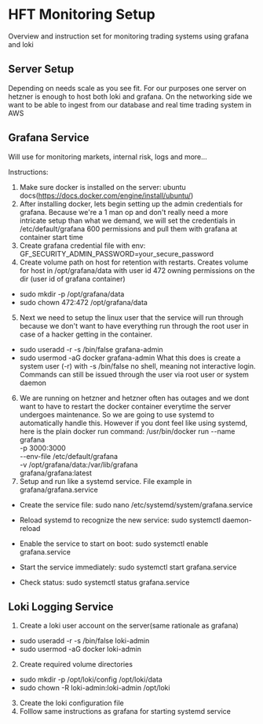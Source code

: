 # HFT Monitoring Setup
Overview and instruction set for monitoring trading systems using grafana and loki

## Server Setup
Depending on needs scale as you see fit. For our purposes one server on hetzner is enough to host both loki and grafana. On the networking side we want to be able to ingest from our database and real time trading system in AWS


## Grafana Service
Will use for monitoring markets, internal risk, logs and more...

Instructions:
1. Make sure docker is installed on the server: ubuntu docs(https://docs.docker.com/engine/install/ubuntu/)
2. After installing docker, lets begin setting up the admin credentials for grafana. Because we're a 1 man op and don't really need a more intricate setup than what we demand, we will set the credentials in /etc/default/grafana 600 permissions and pull them with grafana at container start time
3. Create grafana credential file with env: GF_SECURITY_ADMIN_PASSWORD=your_secure_password
4. Create volume path on host for retention with restarts. Creates volume for host in /opt/grafana/data with user id 472 owning permissions on the dir (user id of grafana container)
- sudo mkdir -p /opt/grafana/data
- sudo chown 472:472 /opt/grafana/data 
5. Next we need to setup the linux user that the service will run through because we don't want to have everything run through the root user in case of a hacker getting in the container.
- sudo useradd -r -s /bin/false grafana-admin
- sudo usermod -aG docker grafana-admin
What this does is create a system user (-r) with -s /bin/false no shell, meaning not interactive login. Commands can still be issued through the user via root user or system daemon
6. We are running on hetzner and hetzner often has outages and we dont want to have to restart the docker container everytime the server undergoes maintenance. So we are going to use systemd to automatically handle this. However if you dont feel like using systemd, here is the plain docker run command: 
    /usr/bin/docker run --name grafana \
    -p 3000:3000 \
    --env-file /etc/default/grafana \
    -v /opt/grafana/data:/var/lib/grafana \
    grafana/grafana:latest
7. Setup and run like a systemd service. File example in grafana/grafana.service
- Create the service file:
sudo nano /etc/systemd/system/grafana.service

- Reload systemd to recognize the new service:
sudo systemctl daemon-reload

- Enable the service to start on boot:
sudo systemctl enable grafana.service

- Start the service immediately:
sudo systemctl start grafana.service

- Check status:
sudo systemctl status grafana.service

## Loki Logging Service
1. Create a loki user account on the server(same rationale as grafana)
- sudo useradd -r -s /bin/false loki-admin
- sudo usermod -aG docker loki-admin
2. Create required volume directories
- sudo mkdir -p /opt/loki/config /opt/loki/data
- sudo chown -R loki-admin:loki-admin /opt/loki
3. Create the loki configuration file
4. Folllow same instructions as grafana for starting systemd service